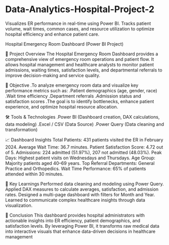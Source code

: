 # Data-Analytics-Hospital-Project-2
Visualizes ER performance in real-time using Power BI. Tracks patient volume, wait times, common cases, and resource utilization to optimize hospital efficiency and enhance patient care.

Hospital Emergency Room Dashboard (Power BI Project)

📘 Project Overview
The Hospital Emergency Room Dashboard provides a comprehensive view of emergency room operations and patient flow.
It allows hospital management and healthcare analysts to monitor patient admissions, waiting times, satisfaction levels, and departmental referrals to improve decision-making and service quality.

🎯 Objective
.To analyze emergency room data and visualize key performance metrics such as:
.Patient demographics (age, gender, race)
.Wait time efficiency
.Department referrals
.Admission status and satisfaction scores
.The goal is to identify bottlenecks, enhance patient experience, and optimize hospital resource allocation.

🛠️ Tools & Technologies
.Power BI (Dashboard creation, DAX calculations, data modeling)
.Excel / CSV (Data Source)
.Power Query (Data cleaning and transformation)

📈 Dashboard Insights
Total Patients: 431 patients visited the ER in February 2024.
Average Wait Time: 36.7 minutes.
Patient Satisfaction Score: 4.72 out of 5.
Admissions: 224 admitted (51.97%), 207 not admitted (48.03%).
Peak Days: Highest patient visits on Wednesdays and Thursdays.
Age Group: Majority patients aged 40–69 years.
Top Referral Departments: General Practice and Orthopedics.
Wait Time Performance: 65% of patients attended within 30 minutes.

🧠 Key Learnings
Performed data cleaning and modeling using Power Query.
Applied DAX measures to calculate averages, satisfaction, and admission rates.
Designed a multi-page dashboard with filters for Month and Year.
Learned to communicate complex healthcare insights through data visualization.

💬 Conclusion
This dashboard provides hospital administrators with actionable insights into ER efficiency, patient demographics, and satisfaction levels.
By leveraging Power BI, it transforms raw medical data into interactive visuals that enhance data-driven decisions in healthcare management
